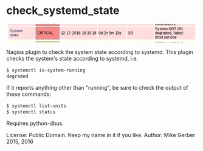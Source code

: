 check_systemd_state
===================

![Sample output screenshot: System NOT OK: degraded, failed: drbd.service](README.png)

Nagios plugin to check the system state according to systemd. This plugin checks
the system's state according to systemd, i.e.

    $ systemctl is-system-running
    degraded

If it reports anything other than "running", be sure to check the output of
these commands:

    $ systemctl list-units
    $ systemctl status

Requires python-dbus.

License: Public Domain. Keep my name in it if you like.
Author:  Mike Gerber 2015, 2016
